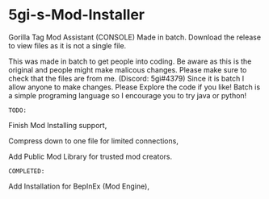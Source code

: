 # 5gi-s-Mod-Installer
Gorilla Tag Mod Assistant (CONSOLE)
Made in batch. Download the release to view files as it is not a single file.

This was made in batch to get people into coding. Be aware as this is the original and people might make malicous changes. Please make sure to check that the files are from me. (Discord: 5gi#4379) Since it is batch I allow anyone to make changes. Please Explore the code if you like! Batch is a simple programing language so I encourage you to try java or python!


	TODO: 

Finish Mod Installing support, 

Compress down to one file for limited connections, 

Add Public Mod Library for trusted mod creators.


	COMPLETED:
	
Add Installation for BepInEx (Mod Engine), 
